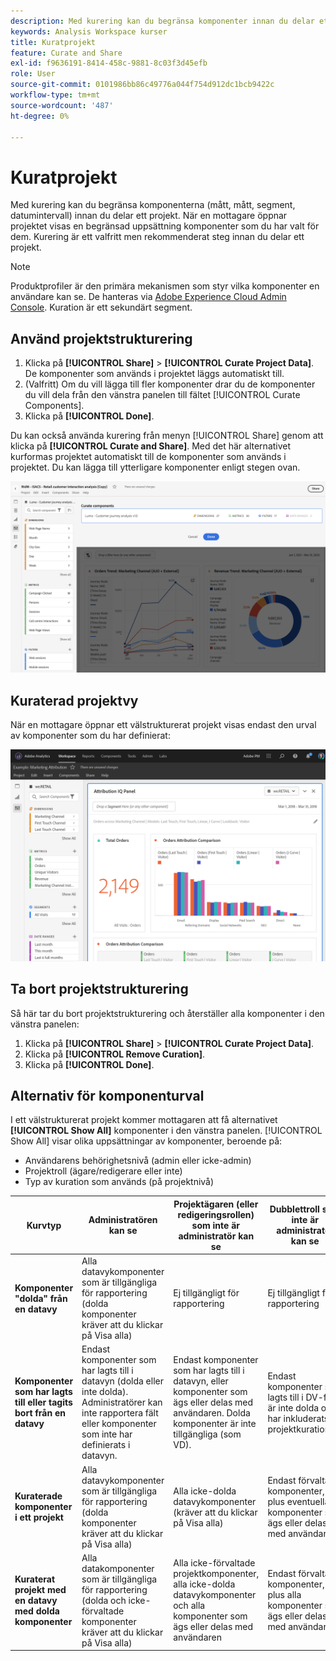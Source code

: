 ```yaml
---
description: Med kurering kan du begränsa komponenter innan du delar ett projekt.
keywords: Analysis Workspace kurser
title: Kuratprojekt
feature: Curate and Share
exl-id: f9636191-8414-458c-9881-8c03f3d45efb
role: User
source-git-commit: 0101986bb86c49776a044f754d912dc1bcb9422c
workflow-type: tm+mt
source-wordcount: '487'
ht-degree: 0%

---
```


# Kuratprojekt

Med kurering kan du begränsa komponenterna (mått, mått, segment, datumintervall) innan du delar ett projekt. När en mottagare öppnar projektet visas en begränsad uppsättning komponenter som du har valt för dem. Kurering är ett valfritt men rekommenderat steg innan du delar ett projekt.

>[!NOTE]
> Produktprofiler är den primära mekanismen som styr vilka komponenter en användare kan se. De hanteras via [Adobe Experience Cloud Admin Console](https://experienceleague.adobe.com/docs/core-services/interface/manage-users-and-products/admin-getting-started.html?lang=sv-SE). Kuration är ett sekundärt segment.

## Använd projektstrukturering

1. Klicka på **[!UICONTROL Share]** > **[!UICONTROL Curate Project Data]**.
De komponenter som används i projektet läggs automatiskt till.
1. (Valfritt) Om du vill lägga till fler komponenter drar du de komponenter du vill dela från den vänstra panelen till fältet [!UICONTROL Curate Components].
1. Klicka på **[!UICONTROL Done]**.

Du kan också använda kurering från menyn [!UICONTROL Share] genom att klicka på **[!UICONTROL Curate and Share]**. Med det här alternativet kurformas projektet automatiskt till de komponenter som används i projektet. Du kan lägga till ytterligare komponenter enligt stegen ovan.

![Fönstret Kuratkomponenter visar de komponenter som används i projektet.](assets/curation-field.png)

## Kuraterad projektvy

När en mottagare öppnar ett välstrukturerat projekt visas endast den urval av komponenter som du har definierat:

![Ett delat kuraterat projekt med komponenter som du har definierat.](assets/curate-project.png)

## Ta bort projektstrukturering

Så här tar du bort projektstrukturering och återställer alla komponenter i den vänstra panelen:

1. Klicka på **[!UICONTROL Share]** > **[!UICONTROL Curate Project Data]**.
1. Klicka på **[!UICONTROL Remove Curation]**.
1. Klicka på **[!UICONTROL Done]**.

## Alternativ för komponenturval

I ett välstrukturerat projekt kommer mottagaren att få alternativet **[!UICONTROL Show All]** komponenter i den vänstra panelen. [!UICONTROL Show All] visar olika uppsättningar av komponenter, beroende på:

* Användarens behörighetsnivå (admin eller icke-admin)
* Projektroll (ägare/redigerare eller inte)
* Typ av kuration som används (på projektnivå)

| Kurvtyp | Administratören kan se | Projektägaren (eller redigeringsrollen) som inte är administratör kan se | Dubblettroll som inte är administratör kan se |
| --- | --- | --- | --- |
| **Komponenter &quot;dolda&quot; från en datavy** | Alla datavykomponenter som är tillgängliga för rapportering (dolda komponenter kräver att du klickar på Visa alla) | Ej tillgängligt för rapportering | Ej tillgängligt för rapportering |
| **Komponenter som har lagts till eller tagits bort från en datavy** | Endast komponenter som har lagts till i datavyn (dolda eller inte dolda). Administratörer kan inte rapportera fält eller komponenter som inte har definierats i datavyn. | Endast komponenter som har lagts till i datavyn, eller komponenter som ägs eller delas med användaren. Dolda komponenter är inte tillgängliga (som VD). | Endast komponenter som lagts till i DV-filen är inte dolda och har inkluderats i projektkurationen. |
| **Kuraterade komponenter i ett projekt** | Alla datavykomponenter som är tillgängliga för rapportering (dolda komponenter kräver att du klickar på Visa alla) | Alla icke-dolda datavykomponenter (kräver att du klickar på Visa alla) | Endast förvaltade komponenter, plus eventuella komponenter som ägs eller delas med användaren |
| **Kuraterat projekt med en datavy med dolda komponenter** | Alla datakomponenter som är tillgängliga för rapportering (dolda och icke-förvaltade komponenter kräver att du klickar på Visa alla) | Alla icke-förvaltade projektkomponenter, alla icke-dolda datavykomponenter och alla komponenter som ägs eller delas med användaren | Endast förvaltade komponenter, plus alla komponenter som ägs eller delas med användaren |
